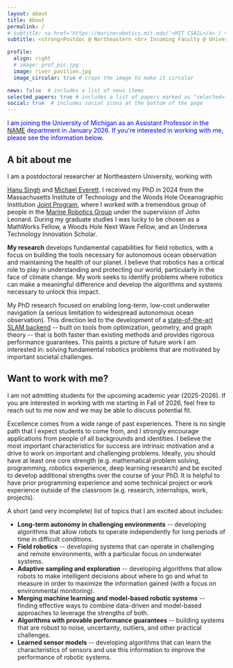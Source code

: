 ```yaml
---
layout: about
title: About
permalink: /
# subtitle: <a href='https://marinerobotics.mit.edu/'>MIT CSAIL</a> / <a href='https://www.whoi.edu/'>WHOI</a>
subtitle: <strong>Postdoc @ Northeastern <br> Incoming Faculty @ University of Michigan </strong>

profile:
  align: right
  # image: prof_pic.jpg
  image: river_pavilion.jpg
  image_circular: true # crops the image to make it circular

news: false  # includes a list of news items
selected_papers: true # includes a list of papers marked as "selected={true}"
social: true  # includes social icons at the bottom of the page
---
```


<p style="color:blue;">I am joining the University of Michigan as an Assistant
Professor in the <a href="https://name.umich.edu/">NAME</a> department in
January 2026. If you're interested in working with me, please see the
information below.</p>

## A bit about me

I am a postdoctoral researcher at Northeastern University, working with
<!-- Hanu Singh and Michael Everett -->
<a href="https://www.ece.neu.edu/people/singh-hanumant">Hanu Singh</a> and
<a href="https://www.ece.neu.edu/people/everett-michael">Michael Everett</a>.
I received my PhD in 2024 from the Massachusetts Institute of Technology
and the Woods Hole Oceanographic Institution <a href="https://mit.whoi.edu/">
Joint Program</a>, where I worked with a tremendous group of people in the
<a href="http://marinerobotics.mit.edu">Marine Robotics Group</a> under the
supervision of
John Leonard. During my graduate studies I was lucky to be chosen as a
MathWorks Fellow, a Woods Hole Next Wave Fellow, and an Undersea Technology
Innovation Scholar.

**My research** develops fundamental capabilities for field
robotics, with a focus on building the tools necessary for autonomous ocean
observation and maintaining the health of our planet. I believe that robotics
has a critical role to play in understanding and protecting our world, particularly
in the face of climate change. My work seeks to identify problems where robotics
can make a meaningful difference and develop the algorithms and systems necessary to
unlock this impact.

My PhD research focused on enabling long-term, low-cost underwater navigation (a
serious limitation to widespread autonomous ocean observation). This direction
led to the development of a
<a href="https://arxiv.org/abs/2302.11614">state-of-the-art SLAM backend</a> --
built on tools from optimization, geometry, and graph theory -- that is both
faster than existing methods and provides rigorous performance guarantees. This paints
a picture of future work I am interested in: solving fundamental robotics problems
that are motivated by important societal challenges.

## Want to work with me?

I am not admitting students for the upcoming academic year (2025-2026). If you
are interested in working with me starting in Fall of 2026, feel free to reach
out to me now and we may be able to discuss potential fit.

Excellence comes from a wide range of past experiences. There is no single path
that I expect students to come from, and I strongly encourage applications from
people of all backgrounds and identities. I believe the most important
characteristics for success are intrinsic motivation and a drive to work on
important and challenging problems.  Ideally, you should have at least one core
strength (e.g.  mathematical problem solving, programming, robotics experience,
deep learning research) and be excited to develop additional strengths over the
course of your PhD. It is helpful to have prior programming experience and some
technical project or work experience outside of the classroom (e.g. research,
internships, work, projects).

A short (and very incomplete) list of topics that I am excited about includes:
- **Long-term autonomy in challenging environments** -- developing
  algorithms that allow robots to operate independently for long periods of time
  in difficult conditions.
- **Field robotics** -- developing systems that can operate in challenging and
  remote environments, with a particular focus on underwater systems.
- **Adaptive sampling and exploration** -- developing algorithms that allow robots
  to make intelligent decisions about where to go and what to measure in order
  to maximize the information gained (with a focus on environmental monitoring).
- **Merging machine learning and model-based robotic systems** -- finding
  effective ways to combine data-driven and model-based approaches to leverage
  the strengths of both.
- **Algorithms with provable performance guarantees** -- building systems
  that are robust to noise, uncertainty, outliers, and other practical challenges.
- **Learned sensor models** -- developing algorithms that can learn the
  characteristics of sensors and use this information to improve the performance
  of robotic systems.
